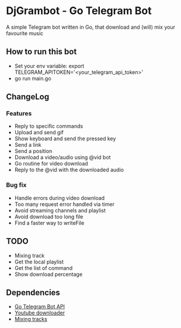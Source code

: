 # DjGrambot - Go Telegram Bot
A simple Telegram bot written in Go, that download and (will) mix your favourite music

## How to run this bot

- Set your env variable: export TELEGRAM_APITOKEN='<your_telegram_api_token>'
- go run main.go

## ChangeLog

### Features
- Reply to specific commands
- Upload and send gif
- Show keyboard and send the pressed key
- Send a link
- Send a position
- Download a video/audio using @vid bot
- Go routine for video download
- Reply to the @vid with the downloaded audio
### Bug fix

- Handle errors during video download
- Too many request error handled via timer
- Avoid streaming channels and playlist
- Avoid download too long file
- Find a faster way to writeFile



## TODO
- Mixing track
- Get the local playlist
- Get the list of command
- Show download percentage


## Dependencies
- [Go Telegram Bot API](https://go-telegram-bot-api.dev/getting-started/index.html)
- [Youtube downloader](github.com/kkdai/youtube)
- [Mixing tracks](https://github.com/go-mix/mix)
